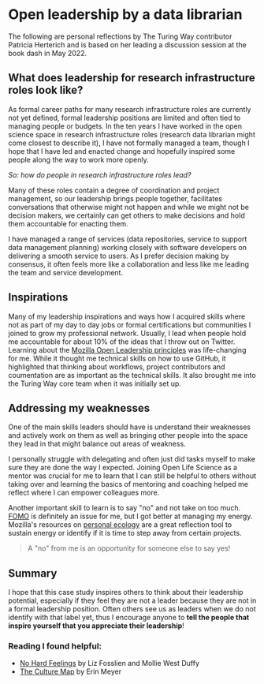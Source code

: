 # Open leadership by a data librarian

The following are personal reflections by The Turing Way contributor Patricia Herterich and is based on her leading a discussion session at the book dash in May 2022.

## What does leadership for research infrastructure roles look like?

As formal career paths for many research infrastructure roles are currently not yet defined, formal leadership positions are limited and often tied to managing people or budgets.
In the ten years I have worked in the open science space in research infrastructure roles (research data librarian might come closest to describe it), I have not formally managed a team, though I hope that I have led and enacted change and hopefully inspired some people along the way to work more openly.

*So: how do people in research infrastructure roles lead?*

Many of these roles contain a degree of coordination and project management, so our leadership brings people together, facilitates conversations that otherwise might not happen and while we might not be decision makers, we certainly can get others to make decisions and hold them accountable for enacting them.

I have managed a range of services (data repositories, service to support data management planning) working closely with software developers on delivering a smooth service to users.
As I prefer decision making by consensus, it often feels more like a collaboration and less like me leading the team and service development. 


## Inspirations

Many of my leadership inspirations and ways how I acquired skills where not as part of my day to day jobs or formal certifications but communities I joined to grow my professional network.
Usually, I lead when people hold me accountable for about 10% of the ideas that I throw out on Twitter.
Learning about the [Mozilla Open Leadership principles](https://foundation.mozilla.org/en/initiatives/mozilla-open-leaders/) was life-changing for me. 
While it thought me technical skills on how to use GitHub, it highlighted that thinking about workflows, project contributors and coumentation are as important as the technical skills.
It also brought me into the Turing Way core team when it was initially set up. 

## Addressing my weaknesses
One of the main skills leaders should have is understand their weaknesses and actively work on them as well as bringing other people into the space they lead in that might balance out areas of weakness.

I personally struggle with delegating and often just did tasks myself to make sure they are done the way I expected. 
Joining Open Life Science as a mentor was crucial for me to learn that I can still be helpful to others without taking over and learning the basics of mentoring and coaching helped me reflect where I can empower colleagues more.

Another important skill to learn is to say "no" and not take on too much. 
[FOMO](https://en.wikipedia.org/wiki/Fear_of_missing_out) is definitely an issue for me, but I got better at managing my energy. 
Mozilla's resources on [personal ecology](https://foundation.mozilla.org/en/blog/new-movement-building-home-community-calls/) are a great reflection tool to sustain energy or identify if it is time to step away from certain projects.

> A "no" from me is an opportunity for someone else to say yes!


## Summary

I hope that this case study inspires others to think about their leadership potential, especially if they feel they are not a leader because they are not in a formal leadership position.
Often others see us as leaders when we do not identify with that label yet, thus I encourage anyone to **tell the people that inspire yourself that you appreciate their leadership**! 


### Reading I found helpful:

* [No Hard Feelings](https://www.lizandmollie.com/book/) by Liz Fosslien and Mollie West Duffy
* [The Culture Map](https://erinmeyer.com/books/the-culture-map/) by Erin Meyer
